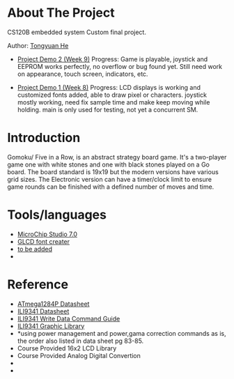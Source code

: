 # About The Project
CS120B embedded system Custom final project.

Author: [Tongyuan He](https://github.com/the1323) 

* [Project Demo 2 (Week 9)](https://youtu.be/EeI6JZlMs7A)
Progress: Game is playable, joystick and EEPROM works perfectly, no overflow or bug found yet.
          Still need work on appearance, touch screen, indicators, etc.


* [Project Demo 1 (Week 8)](https://youtu.be/4v228h95QXc)
Progress: LCD displays is working and customized fonts added, able to draw pixel or characters.
          joystick mostly working, need fix sample time and make keep moving while holding. 
          main is only used for testing, not yet a concurrent SM.
          
# Introduction
Gomoku/ Five in a Row, is an abstract strategy board game. It's a two-player game
one with white stones and one with black stones played on a Go board. The board
standard is 19x19 but the modern versions have various grid sizes. The Electronic
version can have a timer/clock limit to ensure game rounds can be finished with a
defined number of moves and time.

# Tools/languages
* [MicroChip Studio 7.0](https://www.microchip.com/en-us/development-tools-tools-and-software/microchip-studio-for-avr-and-sam-devices)
* [GLCD font creater](https://www.mikroe.com/glcd-font-creator)
* [to be added](https://google.com/)
* 
# Reference 
* [ATmega1284P Datasheet](https://ww1.microchip.com/downloads/en/DeviceDoc/doc8059.pdf)
* [ILI9341 Datasheet](https://cdn-shop.adafruit.com/datasheets/ILI9341.pdf)
* [ILI9341 Write Data Command Guide](https://ece353.engr.wisc.edu/external-devices/ili9341/)
* [ILI9341 Graphic Library](https://community.atmel.com/projects/ili9341-library-drive-22-tft-displayderived-adafruit-tft-library-ili9340-type-controller)
*  *using power management and power,gama correction commands as is, the order also listed in data sheet pg 83-85.
* Course Provided 16x2 LCD Library
* Course Provided Analog Digital Convertion
* 
*



